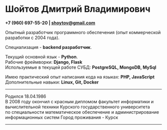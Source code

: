# Шойтов Дмитрий Владимирович
**+7 (960) 697-55-20 | shoytov@gmail.com**

Опытный разработчик программного обеспечения (опыт коммерческой разработки с 2004 года).    

Специализация - **backend разработчик**.

Текущий основной язык - **Python**.    
Рабочие фреймворки: **Django, Flask**    
Используемые в текущей работе СУБД: **PostgreSQL, MongoDB, MySql**    

Имею практический опыт написания кода на языках: **PHP, JavaScript**   
Дополнительные навыки: **Linux, Git, Docker**
____

Родился 18.04.1986   
В 2008 году окончил с красным дипломом факультет информатики и вычислительной техники Курского государственного университета    
по специальности математическое обеспечение и администрирование информационных систем
Город проживания - Курск
____

